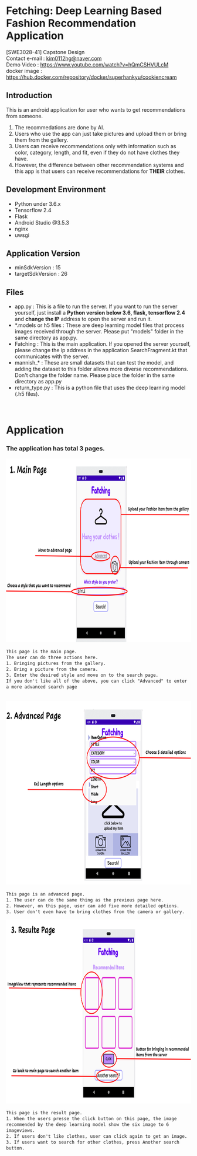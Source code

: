 # Fetching: Deep Learning Based Fashion Recommendation Application
[SWE3028-41] Capstone Design <br />
Contact e-mail : kim0112hg@naver.com <br />
Demo Video : https://www.youtube.com/watch?v=hQmCSHVULcM <br />
docker image : https://hub.docker.com/repository/docker/superhankyu/cookiencream

## Introduction
This is an android application for user who wants to get recommendations from someone.
1. The recommedations are done by AI.
2. Users who use the app can just take pictures and upload them or bring them from the gallery.
3. Users can receive recommendations only with information such as color, category, length, and fit, even if they do not have clothes they have.
4. However, the difference between other recommendation systems and this app is that users can receive recommendations for **THEIR** clothes.

## Development Environment
- Python under 3.6.x 
- Tensorflow 2.4
- Flask
- Android Studio @3.5.3
- nginx
- uwsgi
  
## Application Version
- minSdkVersion : 15
- targetSdkVersion : 26

## Files
- app.py : This is a file to run the server. If you want to run the server yourself, just install a **Python version below 3.6, flask, tensorflow 2.4** and **change the IP** address to open the server and run it.
- *.models or h5 files : These are deep learning model files that process images received through the server. Please put "models" folder in the same directory as app.py.
- Fatching : This is the main application. If you opened the server yourself, please change the ip address in the application SearchFragment.kt that communicates with the server.
- mannish_* : These are small datasets that can test the model, and adding the dataset to this folder allows more diverse recommendations. Don't change the folder name. Please place the folder in the same directory as app.py
- return_type.py : This is a python file that uses the deep learning model (.h5 files). <Br /><Br /><Br />

# Application
### The application has total 3 pages.
<img src = "./pages/main_page.png" width = "800" height = "500"> 
<br />

```
This page is the main page.
The user can do three actions here.
1. Bringing pictures from the gallery.
2. Bring a picture from the camera.
3. Enter the desired style and move on to the search page.
If you don't like all of the above, you can click "Advanced" to enter a more advanced search page
```
<br />
<img src = "./pages/advanced_page.png" width = "800" height = "500">

```
This page is an advanced page.
1. The user can do the same thing as the previous page here. 
2. However, on this page, user can add five more detailed options.
3. User don't even have to bring clothes from the camera or gallery.
```
<img src = "./pages/result_page.png" width = "800" height = "500">

```
This page is the result page.
1. When the users presse the click button on this page, the image recommended by the deep learning model show the six image to 6 imageviews.
2. If users don't like clothes, user can click again to get an image.
3. If users want to search for other clothes, press Another search button.
```